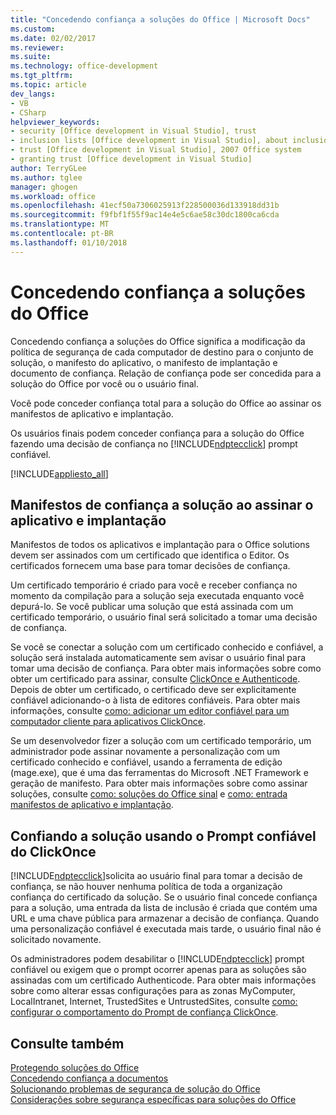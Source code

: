 ```yaml
---
title: "Concedendo confiança a soluções do Office | Microsoft Docs"
ms.custom: 
ms.date: 02/02/2017
ms.reviewer: 
ms.suite: 
ms.technology: office-development
ms.tgt_pltfrm: 
ms.topic: article
dev_langs:
- VB
- CSharp
helpviewer_keywords:
- security [Office development in Visual Studio], trust
- inclusion lists [Office development in Visual Studio], about inclusion lists
- trust [Office development in Visual Studio], 2007 Office system
- granting trust [Office development in Visual Studio]
author: TerryGLee
ms.author: tglee
manager: ghogen
ms.workload: office
ms.openlocfilehash: 41ecf50a7306025913f228500036d133918dd31b
ms.sourcegitcommit: f9fbf1f55f9ac14e4e5c6ae58c30dc1800ca6cda
ms.translationtype: MT
ms.contentlocale: pt-BR
ms.lasthandoff: 01/10/2018
---
```

# <a name="granting-trust-to-office-solutions"></a>Concedendo confiança a soluções do Office
  Concedendo confiança a soluções do Office significa a modificação da política de segurança de cada computador de destino para o conjunto de solução, o manifesto do aplicativo, o manifesto de implantação e documento de confiança. Relação de confiança pode ser concedida para a solução do Office por você ou o usuário final.  
  
 Você pode conceder confiança total para a solução do Office ao assinar os manifestos de aplicativo e implantação.  
  
 Os usuários finais podem conceder confiança para a solução do Office fazendo uma decisão de confiança no [!INCLUDE[ndptecclick](../vsto/includes/ndptecclick-md.md)] prompt confiável.  
  
 [!INCLUDE[appliesto_all](../vsto/includes/appliesto-all-md.md)]  
  
##  <a name="Signing"></a>Manifestos de confiança a solução ao assinar o aplicativo e implantação  
 Manifestos de todos os aplicativos e implantação para o Office solutions devem ser assinados com um certificado que identifica o Editor. Os certificados fornecem uma base para tomar decisões de confiança.  
  
 Um certificado temporário é criado para você e receber confiança no momento da compilação para a solução seja executada enquanto você depurá-lo. Se você publicar uma solução que está assinada com um certificado temporário, o usuário final será solicitado a tomar uma decisão de confiança.  
  
 Se você se conectar a solução com um certificado conhecido e confiável, a solução será instalada automaticamente sem avisar o usuário final para tomar uma decisão de confiança. Para obter mais informações sobre como obter um certificado para assinar, consulte [ClickOnce e Authenticode](/visualstudio/deployment/clickonce-and-authenticode). Depois de obter um certificado, o certificado deve ser explicitamente confiável adicionando-o à lista de editores confiáveis. Para obter mais informações, consulte [como: adicionar um editor confiável para um computador cliente para aplicativos ClickOnce](/visualstudio/deployment/how-to-add-a-trusted-publisher-to-a-client-computer-for-clickonce-applications).  
  
 Se um desenvolvedor fizer a solução com um certificado temporário, um administrador pode assinar novamente a personalização com um certificado conhecido e confiável, usando a ferramenta de edição (mage.exe), que é uma das ferramentas do Microsoft .NET Framework e geração de manifesto. Para obter mais informações sobre como assinar soluções, consulte [como: soluções do Office sinal](../vsto/how-to-sign-office-solutions.md) e [como: entrada manifestos de aplicativo e implantação](/visualstudio/ide/how-to-sign-application-and-deployment-manifests).  
  
##  <a name="TrustPrompt"></a>Confiando a solução usando o Prompt confiável do ClickOnce  
 [!INCLUDE[ndptecclick](../vsto/includes/ndptecclick-md.md)]solicita ao usuário final para tomar a decisão de confiança, se não houver nenhuma política de toda a organização confiança do certificado da solução. Se o usuário final concede confiança para a solução, uma entrada da lista de inclusão é criada que contém uma URL e uma chave pública para armazenar a decisão de confiança. Quando uma personalização confiável é executada mais tarde, o usuário final não é solicitado novamente.  
  
 Os administradores podem desabilitar o [!INCLUDE[ndptecclick](../vsto/includes/ndptecclick-md.md)] prompt confiável ou exigem que o prompt ocorrer apenas para as soluções são assinadas com um certificado Authenticode. Para obter mais informações sobre como alterar essas configurações para as zonas MyComputer, LocalIntranet, Internet, TrustedSites e UntrustedSites, consulte [como: configurar o comportamento do Prompt de confiança ClickOnce](/visualstudio/deployment/how-to-configure-the-clickonce-trust-prompt-behavior).  
  
## <a name="see-also"></a>Consulte também  
 [Protegendo soluções do Office](../vsto/securing-office-solutions.md)   
 [Concedendo confiança a documentos](../vsto/granting-trust-to-documents.md)   
 [Solucionando problemas de segurança de solução do Office](../vsto/troubleshooting-office-solution-security.md)   
 [Considerações sobre segurança específicas para soluções do Office](../vsto/specific-security-considerations-for-office-solutions.md)  
  
  